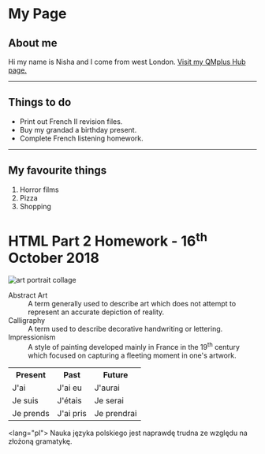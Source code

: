 # My Page
<h2>About me</h2>
<p>Hi my name is Nisha and I come from west London. <a href="https://hub.qmplus.qmul.ac.uk/view/view.php?profile=nisha-wright&page=sml209-computers-and-languages-nisha-wright"> Visit my QMplus Hub page. </a> </p>
<hr>
<h2>Things to do</h2>
<ul>
<li>Print out French II revision files.</li>
<li>Buy my grandad a birthday present.</li>
<li>Complete French listening homework.</li>
</ul>
<hr>
<h2>My favourite things</h2>
<ol>
<li>Horror films</li> 
<li>Pizza</li>
<li>Shopping</li>
</ol>

<h1>HTML Part 2 Homework - 16<sup>th</sup> October 2018</h1>

<img src="https://upload.wikimedia.org/wikipedia/commons/3/34/Art-portrait-collage_2.jpg" alt="art portrait collage" >

<dl>
  <dt>Abstract Art</dt>
  <dd>A term generally used to describe art which does not attempt to represent an accurate depiction of reality.</dd>
  <dt>Calligraphy</dt>
  <dd>A term used to describe decorative handwriting or lettering.</dd>
  <dt>Impressionism</dt>
  <dd>A style of painting developed mainly in France in the 19<sup>th</sup> century which focused on capturing a fleeting moment in one's artwork. </dd>
</dl>

<table>
  <tr>
    <th>Present</th>
    <th>Past</th>
    <th>Future</th>
  </tr>
  <tr>
    <td>J'ai</td>
    <td>J'ai eu</td>
    <td>J'aurai</td>
  </tr>
  <tr>
    <td>Je suis</td>
    <td>J'étais</td>
    <td>Je serai</td>
  </tr>
  <tr>
    <td>Je prends</td>
    <td>J'ai pris</td>
    <td>Je prendrai</td>
  </tr>
</table>

<lang="pl"> Nauka języka polskiego jest naprawdę trudna ze względu na złożoną gramatykę.
